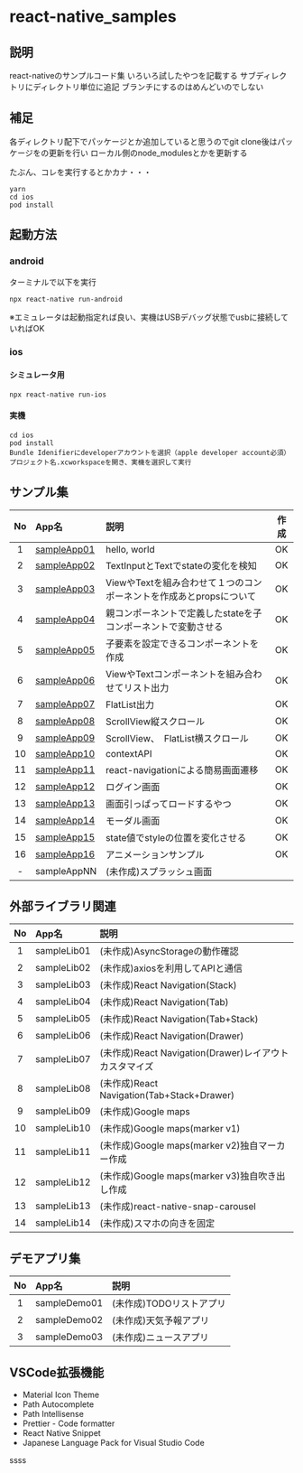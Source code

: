 # react-native_samples

## 説明
react-nativeのサンプルコード集
いろいろ試したやつを記載する
サブディレクトリにディレクトリ単位に追記
ブランチにするのはめんどいのでしない

## 補足
各ディレクトリ配下でパッケージとか追加していると思うのでgit clone後はパッケージをの更新を行い
ローカル側のnode_modulesとかを更新する

たぶん、コレを実行するとかカナ・・・
```
yarn
cd ios
pod install
```

## 起動方法
### android
ターミナルで以下を実行
```
npx react-native run-android
```
※エミュレータは起動指定れば良い、実機はUSBデバッグ状態でusbに接続していればOK

### ios
#### シミュレータ用
```
npx react-native run-ios
```
#### 実機
```
cd ios
pod install
Bundle Idenifierにdeveloperアカウントを選択（apple developer account必須）
プロジェクト名.xcworkspaceを開き、実機を選択して実行
```

## サンプル集
| No | App名 | 説明 | 作成 | 
| :--: | :- | :-- | :--: 
| 1 | [sampleApp01](https://github.com/mshige1979/react-native_samples/tree/main/sampleApp01) | hello, world | OK | 
| 2 | [sampleApp02](https://github.com/mshige1979/react-native_samples/tree/main/sampleApp02) | TextInputとTextでstateの変化を検知 | OK |
| 3 | [sampleApp03](https://github.com/mshige1979/react-native_samples/tree/main/sampleApp03) | ViewやTextを組み合わせて１つのコンポーネントを作成あとpropsについて | OK |
| 4 | [sampleApp04](https://github.com/mshige1979/react-native_samples/tree/main/sampleApp04) | 親コンポーネントで定義したstateを子コンポーネントで変動させる | OK |
| 5 | [sampleApp05](https://github.com/mshige1979/react-native_samples/tree/main/sampleApp05) | 子要素を設定できるコンポーネントを作成 | OK |
| 6 | [sampleApp06](https://github.com/mshige1979/react-native_samples/tree/main/sampleApp06) | ViewやTextコンポーネントを組み合わせてリスト出力| OK |
| 7 | [sampleApp07](https://github.com/mshige1979/react-native_samples/tree/main/sampleApp07) | FlatList出力| OK |
| 8 | [sampleApp08](https://github.com/mshige1979/react-native_samples/tree/main/sampleApp08) | ScrollView縦スクロール| OK |
| 9 | [sampleApp09](https://github.com/mshige1979/react-native_samples/tree/main/sampleApp09) | ScrollView、　FlatList横スクロール| OK |
| 10 | [sampleApp10](https://github.com/mshige1979/react-native_samples/tree/main/sampleApp10) | contextAPI| OK |
| 11 | [sampleApp11](https://github.com/mshige1979/react-native_samples/tree/main/sampleApp11) | react-navigationによる簡易画面遷移| OK |
| 12 | [sampleApp12](https://github.com/mshige1979/react-native_samples/tree/main/sampleApp12) | ログイン画面 | OK |
| 13 | [sampleApp13](https://github.com/mshige1979/react-native_samples/tree/main/sampleApp13) | 画面引っぱってロードするやつ | OK |
| 14 | [sampleApp14](https://github.com/mshige1979/react-native_samples/tree/main/sampleApp14) | モーダル画面 | OK |
| 15 | [sampleApp15](https://github.com/mshige1979/react-native_samples/tree/main/sampleApp15) | state値でstyleの位置を変化させる | OK |
| 16 | [sampleApp16](https://github.com/mshige1979/react-native_samples/tree/main/sampleApp16) | アニメーションサンプル| OK |
| - | sampleAppNN | (未作成)スプラッシュ画面| |

## 外部ライブラリ関連
| No | App名 | 説明 |
| :--: | :- | :-- |
| 1 | sampleLib01 | (未作成)AsyncStorageの動作確認|
| 2 | sampleLib02 | (未作成)axiosを利用してAPIと通信|
| 3 | sampleLib03 | (未作成)React Navigation(Stack)|
| 4 | sampleLib04 | (未作成)React Navigation(Tab)|
| 5 | sampleLib05 | (未作成)React Navigation(Tab+Stack)|
| 6 | sampleLib06 | (未作成)React Navigation(Drawer)|
| 7 | sampleLib07 | (未作成)React Navigation(Drawer)レイアウトカスタマイズ|
| 8 | sampleLib08 | (未作成)React Navigation(Tab+Stack+Drawer)|
| 9 | sampleLib09 | (未作成)Google maps|
| 10 | sampleLib10 | (未作成)Google maps(marker v1)|
| 11 | sampleLib11 | (未作成)Google maps(marker v2)独自マーカー作成|
| 12 | sampleLib12 | (未作成)Google maps(marker v3)独自吹き出し作成|
| 13 | sampleLib13 | (未作成)react-native-snap-carousel|
| 14 | sampleLib14 | (未作成)スマホの向きを固定|

## デモアプリ集
| No | App名 | 説明 |
| :--: | :- | :-- |
| 1 | sampleDemo01 | (未作成)TODOリストアプリ|
| 2 | sampleDemo02 | (未作成)天気予報アプリ|
| 3 | sampleDemo03 | (未作成)ニュースアプリ|

## VSCode拡張機能
- Material Icon Theme
- Path Autocomplete
- Path Intellisense
- Prettier - Code formatter
- React Native Snippet
- Japanese Language Pack for Visual Studio Code

ssss
